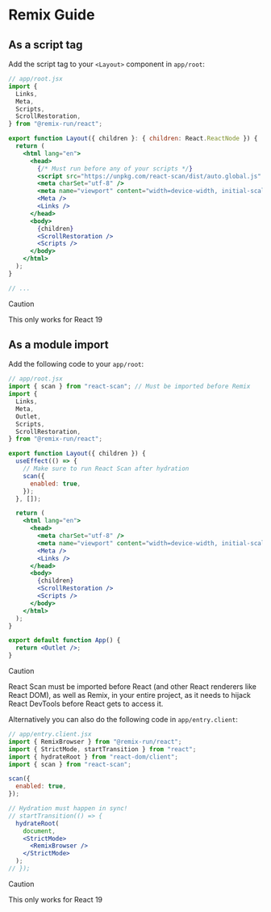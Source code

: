 # Remix Guide

## As a script tag

Add the script tag to your `<Layout>` component in `app/root`:

```jsx
// app/root.jsx
import {
  Links,
  Meta,
  Scripts,
  ScrollRestoration,
} from "@remix-run/react";

export function Layout({ children }: { children: React.ReactNode }) {
  return (
    <html lang="en">
      <head>
        {/* Must run before any of your scripts */}
        <script src="https://unpkg.com/react-scan/dist/auto.global.js" />
        <meta charSet="utf-8" />
        <meta name="viewport" content="width=device-width, initial-scale=1" />
        <Meta />
        <Links />
      </head>
      <body>
        {children}
        <ScrollRestoration />
        <Scripts />
      </body>
    </html>
  );
}

// ...
```

> [!CAUTION]
> This only works for React 19

## As a module import

Add the following code to your `app/root`:

```jsx
// app/root.jsx
import { scan } from "react-scan"; // Must be imported before Remix
import {
  Links,
  Meta,
  Outlet,
  Scripts,
  ScrollRestoration,
} from "@remix-run/react";

export function Layout({ children }) {
  useEffect(() => {
    // Make sure to run React Scan after hydration
    scan({
      enabled: true,
    });
  }, []);

  return (
    <html lang="en">
      <head>
        <meta charSet="utf-8" />
        <meta name="viewport" content="width=device-width, initial-scale=1" />
        <Meta />
        <Links />
      </head>
      <body>
        {children}
        <ScrollRestoration />
        <Scripts />
      </body>
    </html>
  );
}

export default function App() {
  return <Outlet />;
}
```

> [!CAUTION]
> React Scan must be imported before React (and other React renderers like React DOM), as well as Remix, in your entire project, as it needs to hijack React DevTools before React gets to access it.

Alternatively you can also do the following code in `app/entry.client`:

```jsx
// app/entry.client.jsx
import { RemixBrowser } from "@remix-run/react";
import { StrictMode, startTransition } from "react";
import { hydrateRoot } from "react-dom/client";
import { scan } from "react-scan";

scan({
  enabled: true,
});

// Hydration must happen in sync!
// startTransition(() => {
  hydrateRoot(
    document,
    <StrictMode>
      <RemixBrowser />
    </StrictMode>
  );
// });
```

> [!CAUTION]
> This only works for React 19
